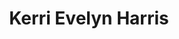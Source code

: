 ---
title: Kerri Evelyn Harris
templateKey: candidate-fragment
firstName: Kerri
lastName: Evelyn Harris
district: SN
state: DE
electionDate: 2018-06-14
electionType: primary
office: house
incumbent: false
website: "https://www.kerrievelynharris.com/"
donationLink: ""
outcome: "Unknown"
blurb: "Kerri Evelyn Harris is  a veteran, advocate, and community organizer running for US Senate in Delaware. Harris is running a historic race to become the first openly LGBTQ person of color in the United States Senate on a populist platform, vowing not to accept any campaign donations from corporate PACs, pharmaceutical companies, or the fossil fuel industry. "
image: "https://cosmic-s3.imgix.net/290c8020-59c3-11e8-a3e8-bdac7aef6d9b-JD_Site_KerriEvelynHarris_1000x600_051518.jpg"
---